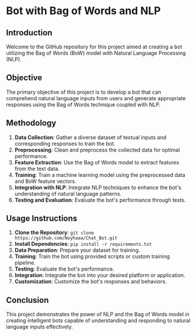 # Bot with Bag of Words and NLP

## Introduction
Welcome to the GitHub repository for this project aimed at creating a bot utilizing the Bag of Words (BoW) model with Natural Language Processing (NLP).

## Objective
The primary objective of this project is to develop a bot that can comprehend natural language inputs from users and generate appropriate responses using the Bag of Words technique coupled with NLP.

## Methodology
1. **Data Collection**: Gather a diverse dataset of textual inputs and corresponding responses to train the bot.
2. **Preprocessing**: Clean and preprocess the collected data for optimal performance.
3. **Feature Extraction**: Use the Bag of Words model to extract features from the text data.
4. **Training**: Train a machine learning model using the preprocessed data and BoW feature vectors.
5. **Integration with NLP**: Integrate NLP techniques to enhance the bot's understanding of natural language patterns.
6. **Testing and Evaluation**: Evaluate the bot's performance through tests.

## Usage Instructions
1. **Clone the Repository**: `git clone https://github.com/Noyhaaa/Chat_Bot.git`
2. **Install Dependencies**: `pip install -r requirements.txt`
3. **Data Preparation**: Prepare your dataset for training.
4. **Training**: Train the bot using provided scripts or custom training pipeline.
5. **Testing**: Evaluate the bot's performance.
6. **Integration**: Integrate the bot into your desired platform or application.
7. **Customization**: Customize the bot's responses and behaviors.

## Conclusion
This project demonstrates the power of NLP and the Bag of Words model in creating intelligent bots capable of understanding and responding to natural language inputs effectively. 